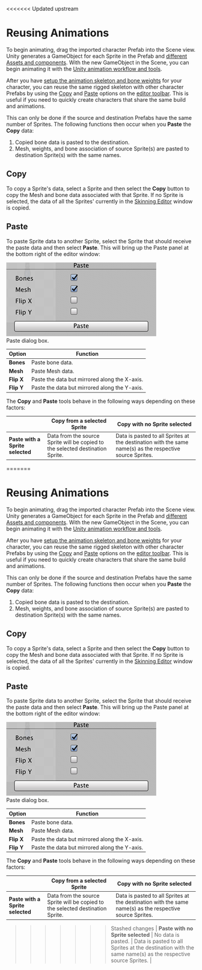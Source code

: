 <<<<<<< Updated upstream
# Reusing Animations

To begin animating, drag the imported character Prefab into the Scene view. Unity generates a GameObject for each Sprite in the Prefab and [different Assets and components](SLAsset.md). With the new GameObject in the Scene, you can begin animating it with the [Unity animation workflow and tools](https://docs.unity3d.com/Manual/AnimationSection.html).

After you have [setup the animation skeleton and bone weights](CharacterRig.md) for your character, you can reuse the same rigged skeleton with other character Prefabs by using the [Copy](SkinEdToolsShortcuts.html#editor-toolbar) and [Paste](SkinEdToolsShortcuts.html#editor-toolbar) options on the [editor toolbar](SkinEdToolsShortcuts.html#editor-toolbar). This is useful if you need to quickly create characters that share the same build and animations.

This can only be done if the source and destination Prefabs have the same number of Sprites. The following functions then occur when you __Paste__ the __Copy__ data:

1. Copied bone data is pasted to the destination.
2. Mesh, weights, and bone association of source Sprite(s) are pasted to destination Sprite(s) with the same names.

## Copy

To copy a Sprite's data, select a Sprite and then select the __Copy__ button to copy the Mesh and bone data associated with that Sprite. If no Sprite is selected, the data of all the Sprites' currently in the [Skinning Editor](SkinningEditor.md) window is copied.

## Paste

To paste Sprite data to another Sprite, select the Sprite that should receive the paste data and then select __Paste__. This will bring up the Paste panel at the bottom right of the editor window:

![](images/PasteDialog.png)<br/>Paste dialog box.

| __Option__ | Function                                      |
| ---------- | --------------------------------------------- |
| __Bones__  | Paste bone data.                              |
| __Mesh__   | Paste Mesh data.                              |
| __Flip X__ | Paste the data but mirrored along the X-axis. |
| __Flip Y__ | Paste the data but mirrored along the Y-axis. |


The __Copy__ and __Paste__ tools behave in the following ways depending on these factors:

|                                   | Copy from a selected Sprite                                  | Copy with no Sprite selected                                 |
| --------------------------------- | ------------------------------------------------------------ | ------------------------------------------------------------ |
| __Paste with a Sprite selected__  | Data from the source Sprite will be copied to the selected destination Sprite. | Data is pasted to all Sprites at the destination with the same name(s) as the respective source Sprites. |
=======
# Reusing Animations

To begin animating, drag the imported character Prefab into the Scene view. Unity generates a GameObject for each Sprite in the Prefab and [different Assets and components](SLAsset.md). With the new GameObject in the Scene, you can begin animating it with the [Unity animation workflow and tools](https://docs.unity3d.com/Manual/AnimationSection.html).

After you have [setup the animation skeleton and bone weights](CharacterRig.md) for your character, you can reuse the same rigged skeleton with other character Prefabs by using the [Copy](SkinEdToolsShortcuts.html#editor-toolbar) and [Paste](SkinEdToolsShortcuts.html#editor-toolbar) options on the [editor toolbar](SkinEdToolsShortcuts.html#editor-toolbar). This is useful if you need to quickly create characters that share the same build and animations.

This can only be done if the source and destination Prefabs have the same number of Sprites. The following functions then occur when you __Paste__ the __Copy__ data:

1. Copied bone data is pasted to the destination.
2. Mesh, weights, and bone association of source Sprite(s) are pasted to destination Sprite(s) with the same names.

## Copy

To copy a Sprite's data, select a Sprite and then select the __Copy__ button to copy the Mesh and bone data associated with that Sprite. If no Sprite is selected, the data of all the Sprites' currently in the [Skinning Editor](SkinningEditor.md) window is copied.

## Paste

To paste Sprite data to another Sprite, select the Sprite that should receive the paste data and then select __Paste__. This will bring up the Paste panel at the bottom right of the editor window:

![](images/PasteDialog.png)<br/>Paste dialog box.

| __Option__ | Function                                      |
| ---------- | --------------------------------------------- |
| __Bones__  | Paste bone data.                              |
| __Mesh__   | Paste Mesh data.                              |
| __Flip X__ | Paste the data but mirrored along the X-axis. |
| __Flip Y__ | Paste the data but mirrored along the Y-axis. |


The __Copy__ and __Paste__ tools behave in the following ways depending on these factors:

|                                   | Copy from a selected Sprite                                  | Copy with no Sprite selected                                 |
| --------------------------------- | ------------------------------------------------------------ | ------------------------------------------------------------ |
| __Paste with a Sprite selected__  | Data from the source Sprite will be copied to the selected destination Sprite. | Data is pasted to all Sprites at the destination with the same name(s) as the respective source Sprites. |
>>>>>>> Stashed changes
| __Paste with no Sprite selected__ | No data is pasted.                                           | Data is pasted to all Sprites at the destination with the same name(s) as the respective source Sprites. |